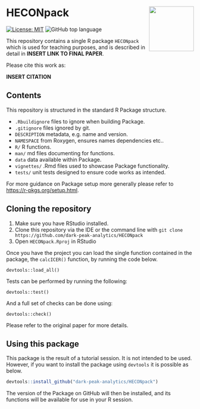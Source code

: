 # HECONpack <img src="https://user-images.githubusercontent.com/41961614/231161592-ef708d04-cc3f-4bec-95a4-70d0635c166c.png" align="right" width="120" />

[![License: MIT](https://img.shields.io/badge/License-MIT-yellow.svg)](https://opensource.org/licenses/MIT)
![GitHub top language](https://img.shields.io/github/languages/top/dark-peak-analytics/HECONpack?style=plastic)

This repository contains a single R package `HECONpack` which is used for 
teaching purposes, and is described in detail in **INSERT LINK TO FINAL PAPER**.

Please cite this work as:

**INSERT CITATION**

## Contents

This repository is structured in the standard R Package structure.

- `.Rbuildignore` files to ignore when building Package.
- `.gitignore` files ignored by git.
- `DESCRIPTION` metadata, e.g. name and version.
- `NAMESPACE` from Roxygen, ensures names dependencies etc..
- `R/` R functions.
- `man/` md files documenting for functions.
- `data` data available within Package.
- `vignettes/` .Rmd files used to showcase Package functionality.
- `tests/` unit tests designed to ensure code works as intended.

For more guidance on Package setup more generally please refer to <https://r-pkgs.org/setup.html>.

## Cloning the repository

1. Make sure you have RStudio installed.
2. Clone this repository via the IDE or the command line with `git clone https://github.com/dark-peak-analytics/HECONpack`
3. Open `HECONpack.Rproj` in RStudio


Once you have the project you can load the single function contained in the package, the `calcICER()` function, by running the code below.

```
devtools::load_all()
```

Tests can be performed by running the following:

```
devtools::test()
```

And a full set of checks can be done using:

```
devtools::check()
```

Please refer to the original paper for more details.

## Using this package

This package is the result of a tutorial session. It is not intended to be used. However, if you want to install the package using `devtools` it is possible as below.

``` r
devtools::install_github("dark-peak-analytics/HECONpack")
```

The version of the Package on GitHub will then be installed, and its functions will be available for use in your R session.

